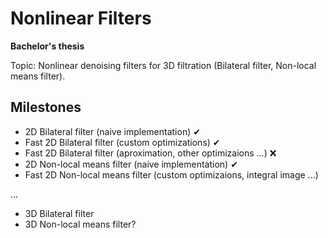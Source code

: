 # Nonlinear Filters
**Bachelor's thesis**

Topic: Nonlinear denoising filters for 3D filtration (Bilateral filter, Non-local means filter). 

## Milestones
- 2D Bilateral filter (naive implementation) ✔
- Fast 2D Bilateral filter (custom optimizations) ✔
- Fast 2D Bilateral filter (aproximation, other optimizaions ...) ❌
- 2D Non-local means filter (naive implementation) ✔
- Fast 2D Non-local means filter (custom optimizaions, integral image ...)

...
- 3D Bilateral filter
- 3D Non-local means filter?
